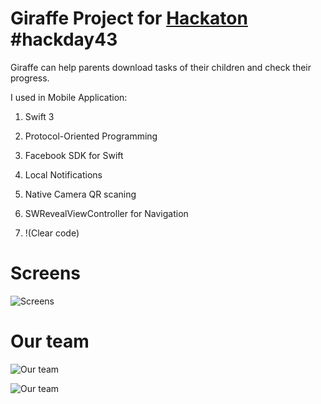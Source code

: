 # Giraffe Project for [Hackaton](http://penza.hackday.ru/) #hackday43

Giraffe can help parents download tasks of their children and check their progress.

I used in Mobile Application:

1. Swift 3

2. Protocol-Oriented Programming

3. Facebook SDK for Swift

4. Local Notifications

5. Native Camera QR scaning

6. SWRevealViewController for Navigation

7. !(Clear code)


# Screens

![Screens](https://api.monosnap.com/rpc/file/download?id=RUwNfSJi84hIUsX3sPbfSXo88TaIKY)

# Our team

![Our team](https://api.monosnap.com/rpc/file/download?id=Scvqj8WB8gWOTKoCjlKqVoxErHbHl0)

![Our team](https://api.monosnap.com/rpc/file/download?id=bBwy4zMslu0X8OBJE0gXcBI0rZ4Fr5)
